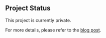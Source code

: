 ## Project Status

This project is currently private.

For more details, please refer to the [blog post](https://fireindex.github.io/Portfolio/crime-dashboard.html).

